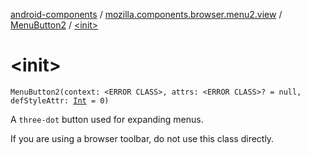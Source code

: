 [android-components](../../index.md) / [mozilla.components.browser.menu2.view](../index.md) / [MenuButton2](index.md) / [&lt;init&gt;](./-init-.md)

# &lt;init&gt;

`MenuButton2(context: <ERROR CLASS>, attrs: <ERROR CLASS>? = null, defStyleAttr: `[`Int`](https://kotlinlang.org/api/latest/jvm/stdlib/kotlin/-int/index.html)` = 0)`

A `three-dot` button used for expanding menus.

If you are using a browser toolbar, do not use this class directly.

